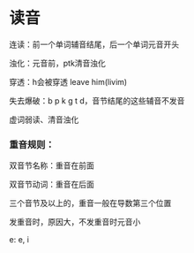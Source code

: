 # 读音

连读：前一个单词辅音结尾，后一个单词元音开头

浊化：元音前，ptk清音浊化

穿透：h会被穿透 leave him(livim)

失去爆破：b p k g t d，音节结尾的这些辅音不发音

虚词弱读、清音浊化



### 重音规则：

双音节名称：重音在前面

双音节动词：重音在后面

三个音节及以上的，重音一般在导数第三个位置



发重音时，原因大，不发重音时元音小

e: e, i

